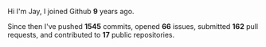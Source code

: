 Hi I'm Jay, I joined Github **9** years ago.

Since then I've pushed **1545** commits, opened **66** issues, submitted **162** pull requests, and contributed to **17** public repositories.
